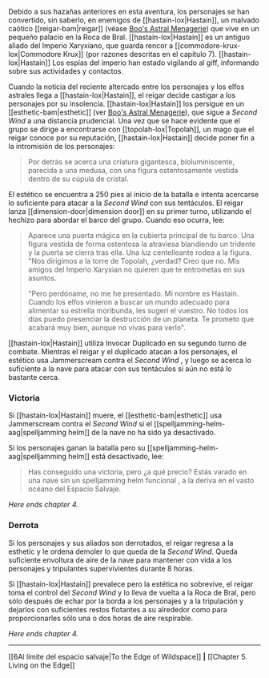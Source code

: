 Debido a sus hazañas anteriores en esta aventura, los personajes se han convertido, sin saberlo, en enemigos de [[hastain-lox|Hastain]], un malvado caótico [[reigar-bam|reigar]] (véase [Boo's Astral Menagerie](https://5etools-mirror-1.github.io/book.html#BAM)) que vive en un pequeño palacio en la Roca de Bral. [[hastain-lox|Hastain]] es un antiguo aliado del Imperio Xaryxiano, que guarda rencor a [[commodore-krux-lox|Commodore Krux]] (por razones descritas en el capítulo 7). [[hastain-lox|Hastain]] Los espías del imperio han estado vigilando al giff, informando sobre sus actividades y contactos.

Cuando la noticia del reciente altercado entre los personajes y los elfos astrales llega a [[hastain-lox|Hastain]], el reigar decide castigar a los personajes por su insolencia. [[hastain-lox|Hastain]] los persigue en un [[esthetic-bam|esthetic]] (ver [Boo's Astral Menagerie](https://5etools-mirror-1.github.io/book.html#BAM)), que sigue a  _Second Wind_ a una distancia prudencial. Una vez que se hace evidente que el grupo se dirige a encontrarse con [[topolah-lox|Topolah]], un mago que el reigar conoce por su reputación, [[hastain-lox|Hastain]] decide poner fin a la intromisión de los personajes:

> Por detrás se acerca una criatura gigantesca, bioluminiscente, parecida a una medusa, con una figura ostentosamente vestida dentro de su cúpula de cristal.  

El estético se encuentra a 250 pies al inicio de la batalla e intenta acercarse lo suficiente para atacar a la  _Second Wind_ con sus tentáculos. El reigar lanza [[dimension-door|dimension door]] en su primer turno, utilizando el hechizo para abordar el barco del grupo. Cuando eso ocurra, lee:  

> Aparece una puerta mágica en la cubierta principal de tu barco. Una figura vestida de forma ostentosa la atraviesa blandiendo un tridente y la puerta se cierra tras ella. Una luz centelleante rodea a la figura. "Nos dirigimos a la torre de Topolah, ¿verdad? Creo que no. Mis amigos del Imperio Xaryxian no quieren que te entrometas en sus asuntos.
> 
> "Pero perdóname, no me he presentado. Mi nombre es Hastain. Cuando los elfos vinieron a buscar un mundo adecuado para alimentar su estrella moribunda, les sugerí el vuestro. No todos los días puedo presenciar la destrucción de un planeta. Te prometo que acabará muy bien, aunque no vivas para verlo".

[[hastain-lox|Hastain]] utiliza Invocar Duplicado en su segundo turno de combate. Mientras el reigar y el duplicado atacan a los personajes, el estético usa Jammerscream contra el  _Second Wind_ , y luego se acerca lo suficiente a la nave para atacar con sus tentáculos si aún no está lo bastante cerca.  

### Victoria

Si [[hastain-lox|Hastain]] muere, el [[esthetic-bam|esthetic]] usa Jammerscream contra el  _Second Wind_ si el [[spelljamming-helm-aag|spelljamming helm]] de la nave no ha sido ya desactivado.

Si los personajes ganan la batalla pero su [[spelljamming-helm-aag|spelljamming helm]] está desactivado, lee:

> Has conseguido una victoria, pero ¿a qué precio? Estás varado en una nave sin un spelljamming helm funcional , a la deriva en el vasto océano del Espacio Salvaje.  

_Here ends_ _chapter 4._

###  Derrota

Si los personajes y sus aliados son derrotados, el reigar regresa a la esthetic y le ordena demoler lo que queda de la  _Second Wind_. Queda suficiente envoltura de aire de la nave para mantener con vida a los personajes y tripulantes supervivientes durante 8 horas.

Si [[hastain-lox|Hastain]] prevalece pero la estética no sobrevive, el reigar toma el control del  _Second Wind_ y lo lleva de vuelta a la Roca de Bral, pero sólo después de echar por la borda a los personajes y a la tripulación y dejarlos con suficientes restos flotantes a su alrededor como para proporcionarles sólo una o dos horas de aire respirable.

_Here ends_ _chapter 4._
* * *

[[6Al límite del espacio salvaje|To the Edge of Wildspace]] **|** [[Chapter 5. Living on the Edge]]
